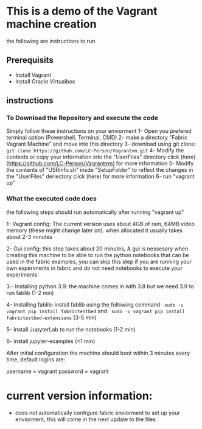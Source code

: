 # This is a demo of the Vagrant machine creation
the following are instructions to run

## Prerequisits
- Install Vagrant
- Install Oracle Virtualbox

## instructions

### To Download the Repository and execute the code
Simply follow these instructions on your enviorment
1- Open you prefered terminal option (Powershell, Terminal, CMD)
2- make a directory "Fabric Vagrant Machine" and move into this directory
3- download using git clone: ```git clone https://github.com/LC-Person/Vagrantvm.git```
4- Modify the contents or copy your information into the "UserFiles" directory click (here)[https://github.com/LC-Person/Vagrantvm] for more information
5- Modify the contents of "USRinfo.sh" insde "SetupFolder" to reflect the changes in the "UserFiles" deriectory click (here) for more information
6- run "vagrant up"

### What the executed code does
the following steps should run automatically after running "vagrant up"

1- Vagrant config: The current version uses about 4GB of ram, 64MB video memory (these might change later on). when allocated it usually takes about 2-3 minutes

2- Gui config: this step takes about 20 minutes, A gui is nessesary when creating this machine to be able to run the python notebooks that can be used in the fabric examples, you can skip this step if you are running your own experiments in fabric and do not need notebooks to execute your experiments

3.- Installing python 3.9: the machine comes in with 3.8 but we need 3.9 to run fablib (1-2 min)

4- Installing fablib: install fablib using the following command ``` sudo -u vagrant pip install fabrictestbed``` and ``` sudo -u vagrant pip install fabrictestbed-extensions``` (3-5 min)

5- Install JupyterLab to run the notebooks (1-2 min)

6- install jupyter-examples (<1 min)

After initial configuration the machine should boot within 3 minutes every time, default logins are:

username = vagrant
password = vagrant

# current version information:
- does not automatically configure fabric enviorment to set up your enviorment, this will come in the next update to the files
